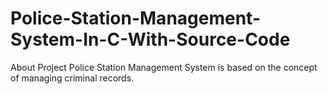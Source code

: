 # Police-Station-Management-System-In-C-With-Source-Code
About Project  Police Station Management System is based on the concept of managing criminal records.
